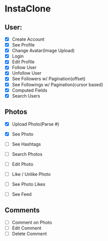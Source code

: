 # InstaClone

## User:

- [x] Create Account
- [x] See Profile
- [x] Change Avatar(Image Upload)
- [x] Login
- [x] Edit Profile
- [x] Follow User
- [x] Unfollow User
- [x] See Followers w/ Pagination(offset)
- [x] See Followings w/ Pagination(cursor based)
- [x] Computed Fields
- [x] Search Users

## Photos

- [x] Upload Photo(Parse #)
- [x] See Photo
- [ ] See Hashtags
- [ ] Search Photos
- [ ] Edit Photo
- [ ] Like / Unlike Photo
- [ ] See Photo Likes
- [ ] See Feed


## Comments

- [ ] Comment on Photo
- [ ] Edit Comment
- [ ] Delete Comment